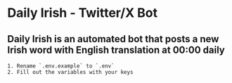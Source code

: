 # Daily Irish - Twitter/X Bot

## Daily Irish is an automated bot that posts a new Irish word with English translation at 00:00 daily

```
1. Rename `.env.example` to `.env`
2. Fill out the variables with your keys
```
